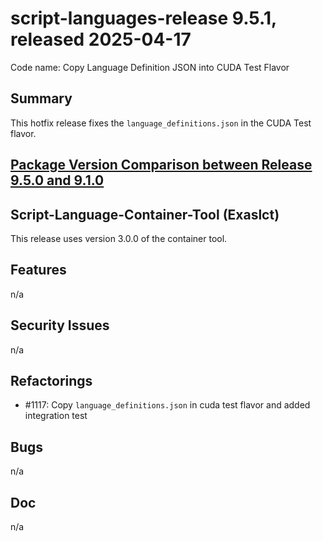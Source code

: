 # script-languages-release 9.5.1, released 2025-04-17

Code name: Copy Language Definition JSON into CUDA Test Flavor

## Summary

This hotfix release fixes the `language_definitions.json` in the CUDA Test flavor.

## [Package Version Comparison between Release 9.5.0 and 9.1.0](package_diffs/9.4.0/README.md)

## Script-Language-Container-Tool (Exaslct)

This release uses version 3.0.0 of the container tool.

## Features

n/a

## Security Issues

n/a

## Refactorings

 - #1117: Copy `language_definitions.json` in cuda test flavor and added integration test

## Bugs

n/a

## Doc

n/a
